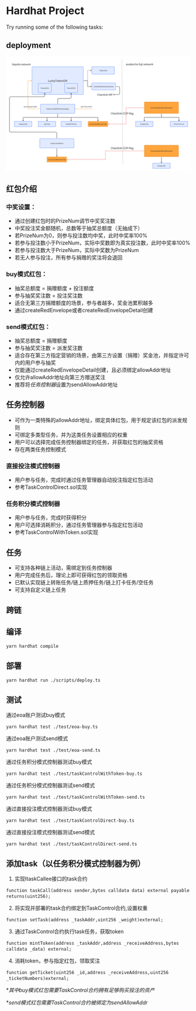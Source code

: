 # Hardhat Project


Try running some of the following tasks:
## deployment
![deployment](./deployment.png)

## 红包介绍
### 中奖设置：
 + 通过创建红包时的PrizeNum调节中奖奖注数
 + 中奖投注奖金额随机，总数等于抽奖总额度（无抽成下）
 + 若PrizeNum为0，则参与投注数均中奖，此时中奖率100%
 + 若参与投注数小于PrizeNum，实际中奖数即为真实投注数，此时中奖率100%
 + 若参与投注数大于PrizeNum，实际中奖数为PrizeNum
 + 若无人参与投注，所有参与捐赠的奖注将会退回
  
### buy模式红包：
 + 抽奖总额度 = 捐赠额度 + 投注额度
 + 参与抽奖奖注数 = 投注奖注数
 + 适合无第三方捐赠额度的场景，参与者越多，奖金池累积越多
 + 通过createRedEnvelope或者createRedEnvelopeDetail创建

### send模式红包：
 + 抽奖总额度 = 捐赠额度
 + 参与抽奖奖注数 = 派发奖注数
 + 适合存在第三方指定营销的场景，由第三方设置（捐赠）奖金池，并指定许可内的用户参与抽奖
 + 仅能通过createRedEnvelopeDetail创建，且必须绑定allowAddr地址
 + 仅允许allowAddr地址向第三方赠送奖注
 + 推荐将*任务控制器*设置为sendAllowAddr地址


  
## 任务控制器
 + 可作为一类特殊的allowAddr地址，绑定具体红包，用于规定该红包的派发规则
 + 可绑定多类型任务，并为这类任务设置相应的权重
 + 用户可以选择完成任务控制器绑定的任务，并获取红包的抽奖资格
 + 存在两类任务控制模式
  
### 直接投注模式控制器
 + 用户参与任务，完成时通过任务管理器自动投注指定红包活动
 + 参考TaskControlDirect.sol实现

### 任务积分模式控制器 
 + 用户参与任务，完成时获得积分
 + 用户可选择消耗积分，通过任务管理器参与指定红包活动
 + 参考TaskControlWithToken.sol实现
  
## 任务
  + 可支持各种链上活动，需绑定到任务控制器
  + 用户完成任务后，理论上即可获得红包的领取资格
  + 已默认实现链上转账任务/链上质押任务/链上打卡任务/空任务
  + 可支持自定义链上任务

## 跨链
    

## 编译
```shell
yarn hardhat compile
```

## 部署
```shell
yarn hardhat run ./scripts/deploy.ts
```

## 测试
通过eoa账户测试buy模式
```shell
yarn hardhat test ./test/eoa-buy.ts
```

通过eoa账户测试send模式
```shell
yarn hardhat test ./test/eoa-send.ts
```

通过任务积分模式控制器测试buy模式
```shell
yarn hardhat test ./test/taskControlWithToken-buy.ts
```

通过任务积分模式控制器测试send模式
```shell
yarn hardhat test ./test/taskControlWithToken-send.ts
```

通过直接投注模式控制器测试buy模式
```shell
yarn hardhat test ./test/taskControlDirect-buy.ts
```

通过直接投注模式控制器测试send模式
```shell
yarn hardhat test ./test/taskControlDirect-send.ts
```

## 添加task（以任务积分模式控制器为例）
1. 实现ItaskCallee接口的task合约
```
function taskCall(address sender,bytes calldata data) external payable  returns(uint256);
```

2. 将实现并部署的task合约绑定到TaskControl合约,设置权重
```
function setTask(address _taskAddr,uint256 _weight)external;
```

3. 通过TaskControl合约执行task任务，获取token
```
function mintToken(address _taskAddr,address _receiveAddress,bytes calldata _data) external;
```

4. 消耗token，参与指定红包，领取奖注
```
function getTicket(uint256 _id,address _receiveAddress,uint256 _ticketNumbers)external;
```

**其中buy模式红包需要TaskControl合约拥有足够购买投注的资产*

**send模式红包需要TaskControl合约被绑定为sendAllowAddr*

